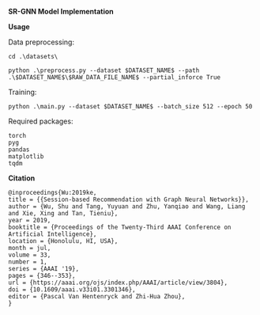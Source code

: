 __SR-GNN Model Implementation__

**Usage**

Data preprocessing:

`cd .\datasets\`

`python .\preprocess.py --dataset $DATASET_NAME$ --path .\$DATASET_NAME$\$RAW_DATA_FILE_NAME$ --partial_inforce True`

Training:

`python .\main.py --dataset $DATASET_NAME$ --batch_size 512 --epoch 50`

Required packages:
```
torch
pyg
pandas
matplotlib
tqdm
```

**Citation**

```
@inproceedings{Wu:2019ke,
title = {{Session-based Recommendation with Graph Neural Networks}},
author = {Wu, Shu and Tang, Yuyuan and Zhu, Yanqiao and Wang, Liang and Xie, Xing and Tan, Tieniu},
year = 2019,
booktitle = {Proceedings of the Twenty-Third AAAI Conference on Artificial Intelligence},
location = {Honolulu, HI, USA},
month = jul,
volume = 33,
number = 1,
series = {AAAI '19},
pages = {346--353},
url = {https://aaai.org/ojs/index.php/AAAI/article/view/3804},
doi = {10.1609/aaai.v33i01.3301346},
editor = {Pascal Van Hentenryck and Zhi-Hua Zhou},
}
```

